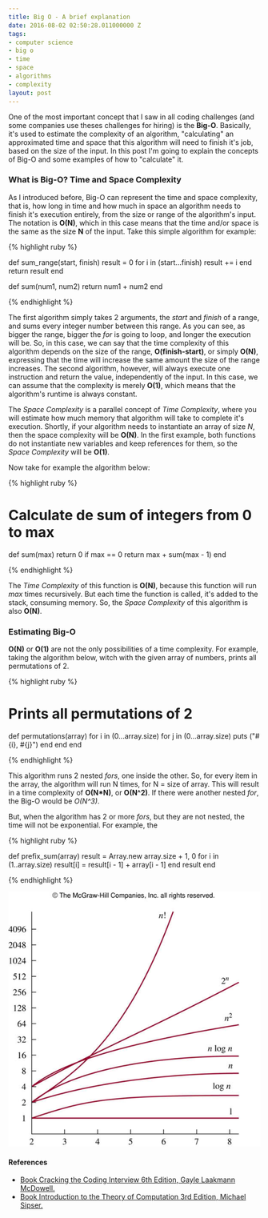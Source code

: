 ```yaml
---
title: Big O - A brief explanation
date: 2016-08-02 02:50:28.011000000 Z
tags:
- computer science
- big o
- time
- space
- algorithms
- complexity
layout: post
---
```


One of the most important concept that I saw in all coding challenges (and some companies use theses challenges for hiring) is the **Big-O**. Basically, it's used to estimate the complexity of an algorithm, "calculating" an approximated time and space that this algorithm will need to finish it's job, based on the size of the input. In this post I'm going to explain the concepts of Big-O and some examples of how to "calculate" it.


### What is Big-O? Time and Space Complexity

As I introduced before, Big-O can represent the time and space complexity, that is, how long in time and how much in space an algorithm needs to finish it's execution entirely, from the size or range of the algorithm's input. The notation is **O(N)**, which in this case means that the time and/or space is the same as the size **N** of the input. Take this simple algorithm for example:

{% highlight ruby %}

  def sum_range(start, finish)
    result = 0
    for i in (start...finish)
      result += i
    end
    return result
  end

  def sum(num1, num2)
    return num1 + num2
  end

{% endhighlight %}

The first algorithm simply takes 2 arguments, the *start* and *finish* of a range, and sums every integer number between this range. As you can see, as bigger the range, bigger the *for* is going to loop, and longer the execution will be. So, in this case, we can say that the time complexity of this algorithm depends on the size of the range, **O(finish-start)**, or simply **O(N)**, expressing that the time will increase the same amount the size of the range increases. The second algorithm, however, will always execute one instruction and return the value, independently of the input. In this case, we can assume that the complexity is merely **O(1)**, which means that the algorithm's runtime is always constant.

The *Space Complexity* is a parallel concept of *Time Complexity*, where you will estimate how much memory that algorithm will take to complete it's execution. Shortly, if your algorithm needs to instantiate an array of size *N*, then the space complexity will be **O(N)**. In the first example, both functions do not instantiate new variables and keep references for them, so the *Space Complexity* will be **O(1)**.

Now take for example the algorithm below:

{% highlight ruby %}

  # Calculate de sum of integers from 0 to max
  def sum(max)
    return 0 if max == 0
    return max + sum(max - 1)
  end

{% endhighlight %}

The *Time Complexity* of this function is **O(N)**, because this function will run *max* times recursively. But each time the function is called, it's added to the stack, consuming memory. So, the *Space Complexity* of this algorithm is also **O(N)**.


### Estimating Big-O

**O(N)** or **O(1)** are not the only possibilities of a  time complexity. For example, taking the algorithm below, witch with the given array of numbers, prints all permutations of 2.

{% highlight ruby %}

  # Prints all permutations of 2
  def permutations(array)
    for i in (0...array.size)
      for j in (0...array.size)
        puts ("#{i}, #{j}")
      end
    end
  end

{% endhighlight %}

This algorithm runs 2 nested *fors*, one inside the other. So, for every item in the array, the algorithm will run N times, for N = size of array. This will result in a time complexity of **O(N*N)**, or **O(N^2)**. If there were another nested *for*, the Big-O would be *O(N^3)*.

But, when the algorithm has 2 or more *fors*, but they are not nested, the time will not be exponential. For example, the 

{% highlight ruby %}

  def prefix_sum(array)
    result = Array.new array.size + 1, 0
    for i in (1..array.size)
      result[i] = result[i - 1] + array[i - 1]
    end
    result
  end

{% endhighlight %}


![](/images/big-o-post/f23nuh.jpg)



#### References
- [Book Cracking the Coding Interview 6th Edition, Gayle Laakmann McDowell.](http://www.amazon.com/gp/product/0984782850)
- [Book Introduction to the Theory of Computation 3rd Edition, Michael Sipser.](http://www.amazon.com/Introduction-Theory-Computation-Michael-Sipser/dp/113318779X)
